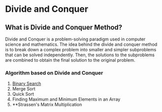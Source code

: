 # Divide and Conquer

## What is Divide and Conquer Method?

Divide and Conquer is a problem-solving paradigm used in computer science and mathematics. The idea behind the divide and conquer method is to break down a complex problem into smaller and simpler subproblems that can be solved independently. Then, the solutions to the subproblems are combined to obtain the final solution to the original problem.

### Algorithm based on Divide and Conquer

1. [Binary Search](Divide&Conquer/binarySearch.cpp)
1. Merge Sort
1. Quick Sort
1. Finding Maximum and Minimum Elements in an Array
1. **Strassen's Matrix Multiplication
